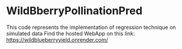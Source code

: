 # WildBberryPollinationPred
This code represents the implementation of regression technique on simulated data 
Find the hosted WebApp on this link: https://wildblueberryyield.onrender.com/
